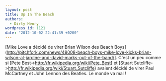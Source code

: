 ```yaml
---
layout: post
title: Up In The Beach
authors:
  - Dirty Henry
wordpress_id: 1121
date: "2012-10-02 22:41:39 +0200"
---
```


[Mike Love a décidé de virer Brian Wilson des Beach
Boys](http://pitchfork.com/news/48008-beach-boys-mike-love-kicks-brian-wilson-al-jardine-and-david-marks-out-of-the-band/].
C'est un peu comme si [Pete Best->http://fr.wikipedia.org/wiki/Pete_Best] et
[Stuart Sutcliffe->http://fr.wikipedia.org/wiki/Stuart_Sutcliffe) avaient décidé
de virer Paul McCartney et John Lennon des Beatles. Le monde va mal !
